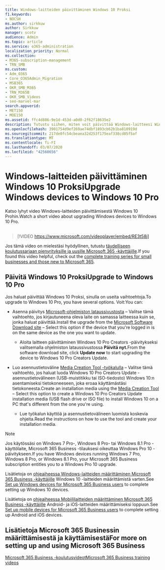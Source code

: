 ```yaml
---
title: Windows-laitteiden päivittäminen Windows 10 Proksi
f1.keywords:
- NOCSH
ms.author: sirkkuw
author: Sirkkuw
manager: scotv
audience: Admin
ms.topic: article
ms.service: o365-administration
localization_priority: Normal
ms.collection:
- M365-subscription-management
- TRN_SMB
ms.custom:
- Adm_O365
- Core_O365Admin_Migration
- MSB365
- OKR_SMB_M365
- TRN_M365B
- OKR_SMB_Videos
- seo-marvel-mar
search.appverid:
- MET150
- MOE150
ms.assetid: ffc4d886-9e1d-453d-a0d0-2f62f18635e2
description: Tutustu siihen, miten voit päivittää Windows-laitteesi Windows 10 Proksi, jotta voit hyödyntää entistä kehittyneempiä suojaus- ja yritysverkko-ominaisuuksia.
ms.openlocfilehash: 3901754d9ef269ae74dbf1893cb62b1ba810919d
ms.sourcegitcommit: 217de0fc54cbeaea32d253f175eaf338cd85f5af
ms.translationtype: MT
ms.contentlocale: fi-FI
ms.lasthandoff: 03/07/2020
ms.locfileid: "42560656"
---
```

# <a name="upgrade-windows-devices-to-windows-10-pro"></a><span data-ttu-id="6afe2-103">Windows-laitteiden päivittäminen Windows 10 Proksi</span><span class="sxs-lookup"><span data-stu-id="6afe2-103">Upgrade Windows devices to Windows 10 Pro</span></span>

<span data-ttu-id="6afe2-104">Katso lyhyt video Windows-laitteiden päivittämisestä Windows 10 Prohin.</span><span class="sxs-lookup"><span data-stu-id="6afe2-104">Watch a short video about upgrading Windows devices to Windows 10 Pro.</span></span><br><br>

> [!VIDEO https://www.microsoft.com/videoplayer/embed/RE3t58j] 

<span data-ttu-id="6afe2-105">Jos tämä video on mielestäsi hyödyllinen, tutustu [täydelliseen koulutussarjaan pienyrityksille ja uusille Microsoft 365 -käyttäjille](https://support.office.com/article/6ab4bbcd-79cf-4000-a0bd-d42ce4d12816).</span><span class="sxs-lookup"><span data-stu-id="6afe2-105">If you found this video helpful, check out the [complete training series for small businesses and those new to Microsoft 365](https://support.office.com/article/6ab4bbcd-79cf-4000-a0bd-d42ce4d12816).</span></span>

## <a name="upgrade-to-windows-10-pro"></a><span data-ttu-id="6afe2-106">Päivitä Windows 10 Proksi</span><span class="sxs-lookup"><span data-stu-id="6afe2-106">Upgrade to Windows 10 Pro</span></span>
  
<span data-ttu-id="6afe2-107">Jos haluat päivittää Windows 10 Proksi, sinulla on useita vaihtoehtoja.</span><span class="sxs-lookup"><span data-stu-id="6afe2-107">To upgrade to Windows 10 Pro, you have several options.</span></span> <span data-ttu-id="6afe2-108">Voit:</span><span class="sxs-lookup"><span data-stu-id="6afe2-108">You can:</span></span>
    
- <span data-ttu-id="6afe2-109">Asenna päivitys [Microsoft-ohjelmiston lataussivustosta](https://go.microsoft.com/fwlink/?LinkID=836951 ) &ndash; Valitse tämä vaihtoehto, jos kirjautuneena oleva laite on samassa laitteessa kuin se, jonka haluat päivittää.</span><span class="sxs-lookup"><span data-stu-id="6afe2-109">Install the upgrade from the [Microsoft Software Download site](https://go.microsoft.com/fwlink/?LinkID=836951 ) &ndash; Select this option if the device that you're logged in is on the same device as the one you want to update.</span></span> 

    - <span data-ttu-id="6afe2-110">Aloita laitteen päivittäminen Windows 10 Pro Creators -päivitykseksi valitsemalla ohjelmiston lataussivustossa **Päivitä nyt.**</span><span class="sxs-lookup"><span data-stu-id="6afe2-110">From the software download site, click **Update now** to start upgrading the device to Windows 10 Pro Creators Update.</span></span> 
    
- <span data-ttu-id="6afe2-111">Luo asennustietoväline [Media Creation Tool -työkalulla](https://go.microsoft.com/fwlink/?LinkID=836960) &ndash; Valitse tämä vaihtoehto, jos haluat luoda Windows 10 Pro Creators Update -asennustietovälineen (USB-muistitikku tai ISO-tiedosto) Windows 10:n asentamiseksi tietokoneeseen, joka eroaa käyttämästäsi tietokoneesta.</span><span class="sxs-lookup"><span data-stu-id="6afe2-111">Create an installation media using the [Media Creation Tool](https://go.microsoft.com/fwlink/?LinkID=836960) &ndash; Select this option to create a Windows 10 Pro Creators Update installation media (USB flash drive or ISO file) to install Windows 10 on a PC that's different from the one you're using.</span></span>

    - <span data-ttu-id="6afe2-112">Lue työkalun käyttöä ja asennustietovälineen luomista koskevia ohjeita.</span><span class="sxs-lookup"><span data-stu-id="6afe2-112">Read the instructions on how to use the tool and create your installation media.</span></span> 

> [!NOTE]
> <span data-ttu-id="6afe2-113">Jos käytössäsi on Windows 7 Pro-, Windows 8 Pro- tai Windows 8.1 Pro -käyttölaite, Microsoft 365 Business -tilauksesi oikeuttaa Windows Pro 10 -päivitykseen.</span><span class="sxs-lookup"><span data-stu-id="6afe2-113">If you have Windows devices running Windows 7 Pro, Windows 8 Pro, or Windows 8.1 Pro, your Microsoft 365 Business subscription entitles you to a Windows Pro 10 upgrade.</span></span>
    
<span data-ttu-id="6afe2-114">Lisätietoja on [ohjeaiheessa Windows-laitteiden määrittäminen Microsoft 365 Business -käyttäjille](set-up-windows-devices.md) Windows 10 -laitteiden määrittämistä varten.</span><span class="sxs-lookup"><span data-stu-id="6afe2-114">See [Set up Windows devices for Microsoft 365 Business users](set-up-windows-devices.md) to complete setting up Windows 10 devices.</span></span> 
  
<span data-ttu-id="6afe2-115">Lisätietoja on [ohjeaiheessa Mobiililaitteiden määrittäminen Microsoft 365 Business -käyttäjille](set-up-mobile-devices.md) Android- ja iOS-laitteiden määrittämiseksi loppuun.</span><span class="sxs-lookup"><span data-stu-id="6afe2-115">See [Set up mobile devices for Microsoft 365 Business users](set-up-mobile-devices.md) to complete setting up Android and iOS devices.</span></span> 
  
## <a name="for-more-on-setting-up-and-using-microsoft-365-business"></a><span data-ttu-id="6afe2-116">Lisätietoja Microsoft 365 Businessin määrittämisestä ja käyttämisestä</span><span class="sxs-lookup"><span data-stu-id="6afe2-116">For more on setting up and using Microsoft 365 Business</span></span>

[<span data-ttu-id="6afe2-117">Microsoft 365 Business -koulutusvideot</span><span class="sxs-lookup"><span data-stu-id="6afe2-117">Microsoft 365 Business training videos</span></span>](https://support.office.com/article/6ab4bbcd-79cf-4000-a0bd-d42ce4d12816)
